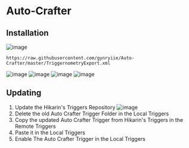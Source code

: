 # Auto-Crafter

## Installation

![image](https://user-images.githubusercontent.com/19721540/167280273-e2eeb7d4-66d0-4335-80c4-ed8e0e8725d3.png)

`https://raw.githubusercontent.com/gynryiie/Auto-Crafter/master/TriggernometryExport.xml`

![image](https://user-images.githubusercontent.com/19721540/167268633-243f8e6f-3379-423f-bdd1-4ec42fe6ac09.png)
![image](https://user-images.githubusercontent.com/19721540/167280269-88339a88-856e-4c20-88b8-4a882533ceae.png)
![image](https://user-images.githubusercontent.com/19721540/167280449-d64d2fb2-b477-4057-96db-8bf50eb1e535.png)
![image](https://user-images.githubusercontent.com/19721540/167280607-27b8c9ad-9aa0-4a9a-9d51-fc6e06ec94b2.png)

## Updating
1. Update the Hikarin's Triggers Repository
![image](https://user-images.githubusercontent.com/19721540/167280757-2a751156-91fc-400f-8bd6-87cf0cf5df96.png)
2. Delete the old Auto Crafter Trigger Folder in the Local Triggers
3. Copy the updated Auto Crafter Trigger from Hikarin's Triggers in the Remote Triggers
4. Paste it in the Local Triggers
5. Enable The Auto Crafter Trigger in the Local Triggers
